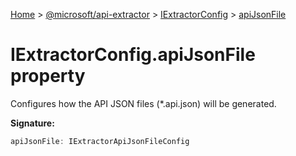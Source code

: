 [Home](./index) &gt; [@microsoft/api-extractor](./api-extractor.md) &gt; [IExtractorConfig](./api-extractor.iextractorconfig.md) &gt; [apiJsonFile](./api-extractor.iextractorconfig.apijsonfile.md)

# IExtractorConfig.apiJsonFile property

Configures how the API JSON files (\*.api.json) will be generated.

**Signature:**
```javascript
apiJsonFile: IExtractorApiJsonFileConfig
```
